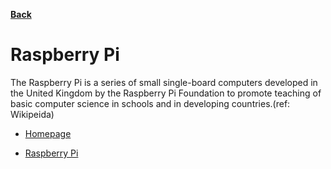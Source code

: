 **[Back](/README.md/)**

# Raspberry Pi

The Raspberry Pi is a series of small single-board computers developed in the United Kingdom by the Raspberry Pi Foundation to promote teaching of basic computer science in schools and in developing countries.(ref: Wikipeida)

- [Homepage](https://www.raspberrypi.org/learn/)

- [Raspberry Pi](https://cognitiveclass.ai/courses/robots-are-coming)
